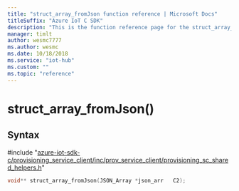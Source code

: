 ```yaml
---                             
title: "struct_array_fromJson function reference | Microsoft Docs" 
titleSuffix: "Azure IoT C SDK"            
description: "This is the function reference page for the struct_array_fromJson() function in the Azure IoT C SDK. This SDK is used with Azure IoT Hub and Azure IoT Hub Device Provisioning Service"            
manager: timlt                 
author: wesmc7777              
ms.author: wesmc               
ms.date: 10/18/2018                    
ms.service: "iot-hub"             
ms.custom: ""                
ms.topic: "reference"        
---                            
```


# struct_array_fromJson()

## Syntax

\#include "[azure-iot-sdk-c/provisioning_service_client/inc/prov_service_client/provisioning_sc_shared_helpers.h](../provisioning-sc-shared-helpers-h.md)"  
```C
void** struct_array_fromJson(JSON_Array *json_arr   C2);
```

